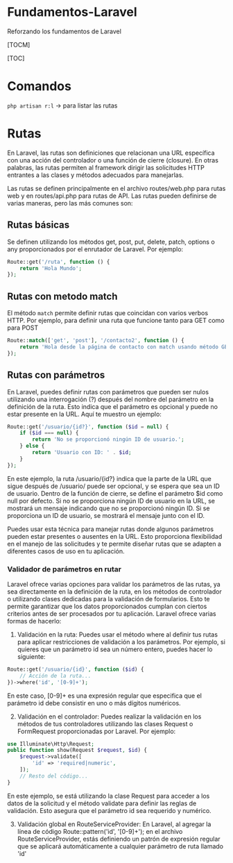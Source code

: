 # Fundamentos-Laravel
Reforzando los fundamentos de Laravel

[TOCM]

[TOC]

# Comandos
`php artisan r:l` -> para listar las rutas

# Rutas
En Laravel, las rutas son definiciones que relacionan una URL específica con una acción del controlador o una función de cierre (closure). En otras palabras, las rutas permiten al framework dirigir las solicitudes HTTP entrantes a las clases y métodos adecuados para manejarlas.

Las rutas se definen principalmente en el archivo routes/web.php para rutas web y en routes/api.php para rutas de API. Las rutas pueden definirse de varias maneras, pero las más comunes son:

## Rutas básicas
Se definen utilizando los métodos get, post, put, delete, patch, options o any proporcionados por el enrutador de Laravel. Por ejemplo:
```php
Route::get('/ruta', function () {
    return 'Hola Mundo';
});
```

## Rutas con metodo match
El método `match` permite definir rutas que coincidan con varios verbos HTTP. Por ejemplo, para definir una ruta que funcione tanto para GET como para POST
```php
Route::match(['get', 'post'], '/contacto2', function () {
    return 'Hola desde la página de contacto con match usando método GET y POST';
});
```

## Rutas con parámetros
En Laravel, puedes definir rutas con parámetros que pueden ser nulos utilizando una interrogación (?) después del nombre del parámetro en la definición de la ruta. Esto indica que el parámetro es opcional y puede no estar presente en la URL. Aquí te muestro un ejemplo:
```php
Route::get('/usuario/{id?}', function ($id = null) {
    if ($id === null) {
        return 'No se proporcionó ningún ID de usuario.';
    } else {
        return 'Usuario con ID: ' . $id;
    }
});
```
En este ejemplo, la ruta /usuario/{id?} indica que la parte de la URL que sigue después de /usuario/ puede ser opcional, y se espera que sea un ID de usuario. Dentro de la función de cierre, se define el parámetro $id como null por defecto. Si no se proporciona ningún ID de usuario en la URL, se mostrará un mensaje indicando que no se proporcionó ningún ID. Si se proporciona un ID de usuario, se mostrará el mensaje junto con el ID.

Puedes usar esta técnica para manejar rutas donde algunos parámetros pueden estar presentes o ausentes en la URL. Esto proporciona flexibilidad en el manejo de las solicitudes y te permite diseñar rutas que se adapten a diferentes casos de uso en tu aplicación.

### Validador de parámetros en rutar
Laravel ofrece varias opciones para validar los parámetros de las rutas, ya sea directamente en la definición de la ruta, en los métodos de controlador o utilizando clases dedicadas para la validación de formularios. Esto te permite garantizar que los datos proporcionados cumplan con ciertos criterios antes de ser procesados por tu aplicación. Laravel ofrece varias formas de hacerlo:

1. Validación en la ruta: Puedes usar el método where al definir tus rutas para aplicar restricciones de validación a los parámetros. Por ejemplo, si quieres que un parámetro id sea un número entero, puedes hacer lo siguiente:
```php
Route::get('/usuario/{id}', function ($id) {
    // Acción de la ruta...
})->where('id', '[0-9]+');
```
En este caso, [0-9]+ es una expresión regular que especifica que el parámetro id debe consistir en uno o más dígitos numéricos.

2. Validación en el controlador: Puedes realizar la validación en los métodos de tus controladores utilizando las clases Request o FormRequest proporcionadas por Laravel. Por ejemplo:
```php
use Illuminate\Http\Request;
public function show(Request $request, $id) {
    $request->validate([
        'id' => 'required|numeric',
    ]);
    // Resto del código...
}
```
En este ejemplo, se está utilizando la clase Request para acceder a los datos de la solicitud y el método validate para definir las reglas de validación. Esto asegura que el parámetro id sea requerido y numérico.

3. Validación global en RouteServiceProvider: En Laravel, al agregar la línea de código Route::pattern('id', '[0-9]+'); en el archivo RouteServiceProvider, estás definiendo un patrón de expresión regular que se aplicará automáticamente a cualquier parámetro de ruta llamado 'id'

